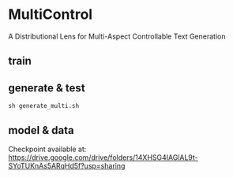 # MultiControl
A Distributional Lens for Multi-Aspect Controllable Text Generation



## train

## generate & test
```
sh generate_multi.sh
```

## model & data
Checkpoint available at:
https://drive.google.com/drive/folders/14XHSG4IAGlAL9t-SYoTUKnAs5ARqHd5f?usp=sharing
